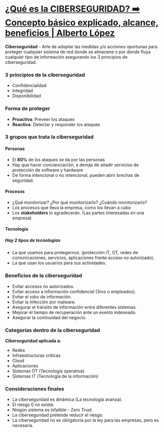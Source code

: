 # [¿Qué es la CIBERSEGURIDAD? ➡️ Concepto básico explicado, alcance, beneficios | Alberto López](https://www.youtube.com/watch?v=0Ro1Ny-SQWY&t=285s&pp=ygUcwr9RdcOpIGVzIGxhIGNpYmVyc2VndXJpZGFkPw%3D%3D "¿Qué es la CIBERSEGURIDAD? ➡️ Concepto básico explicado, alcance, beneficios | Alberto López")

**Ciberseguridad** - Arte de adoptar las medidas y/o acciones oportunas para proteger cualquier sistema de red donde se almacene o por donde fluya cualquier tipo de información asegurando los 3 principios de ciberseguridad.
### 3 principios de la ciberseguridad
- Confidencialidad
- Integridad
- Disponibilidad

### Forma de proteger
- **Proactiva**: Preveer los ataques
- **Reactiva**: Detectar y responder los ataques

### 3 grupos que trata la ciberseguridad

#### Personas
- El **80%** de los ataques se da por las personas
- Hay que hacer concienciación, a demás de añadir servicios de protección de software y hardware
- De forma intencional o no intencional, pueden abrir brechas de seguridad.
#### Procesos
- ¿Qué monitorizar? ¿Por qué monitorizarlo? ¿Cuándo monitorizarlo?
- Los procesos que lleva la empresa, como los llevan a cabo
- Los **stakeholders** lo agradecerán. (Las partes interesadas en una empresa)
#### Tecnología
##### Hay 2 tipos de tecnologías
- La que usamos para protegernos. (protección IT, OT, redes de comunicaciones, servicios, aplicaciones frente acceso no autorizado).
- La que usan los usuarios para sus actividades.

### Beneficios de la ciberseguridad
- Evitar accesos no autorizados.
- Evitar acceso a información confidencial (3ros o empleados).
- Evitar el robo de información.
- Evitar la infección por malware.
- Asegurar el tránsito de información entre diferentes sistemas.
- Mejorar el tiempo de recuperación ante un evento indeseado.
- Asegurar la continuidad del negocio.

### Categorías dentro de la ciberseguridad
**Ciberseguridad aplicada a:**
- Redes
- Infraestructuras críticas
- Cloud
- Aplicaciones
- Sistemas OT (Tecnología operativa)
- Sistemas IT (Tecnología de la información)

### Consideraciones finales
- La ciberseguridad es dinámica (La tecnología avanza).
- El riesgo 0 no existe.
- Ningún sistema es infalible - Zero Trust.
- La ciberseguridad pretende reducir el riesgo.
- La ciberseguridad no es obligatoria por la ley para las empresas, pero es necesaria.

